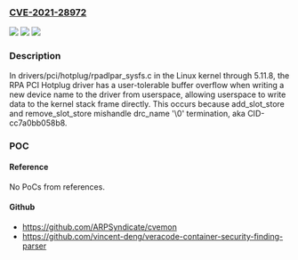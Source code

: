 ### [CVE-2021-28972](https://cve.mitre.org/cgi-bin/cvename.cgi?name=CVE-2021-28972)
![](https://img.shields.io/static/v1?label=Product&message=n%2Fa&color=blue)
![](https://img.shields.io/static/v1?label=Version&message=n%2Fa&color=blue)
![](https://img.shields.io/static/v1?label=Vulnerability&message=n%2Fa&color=brighgreen)

### Description

In drivers/pci/hotplug/rpadlpar_sysfs.c in the Linux kernel through 5.11.8, the RPA PCI Hotplug driver has a user-tolerable buffer overflow when writing a new device name to the driver from userspace, allowing userspace to write data to the kernel stack frame directly. This occurs because add_slot_store and remove_slot_store mishandle drc_name '\0' termination, aka CID-cc7a0bb058b8.

### POC

#### Reference
No PoCs from references.

#### Github
- https://github.com/ARPSyndicate/cvemon
- https://github.com/vincent-deng/veracode-container-security-finding-parser

